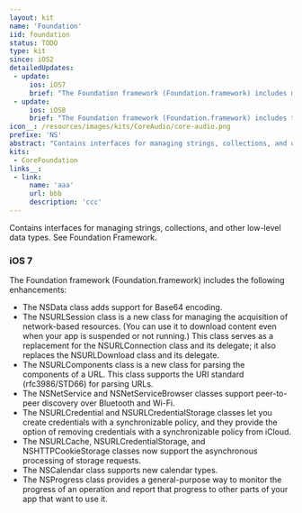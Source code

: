 ```yaml
---
layout: kit
name: 'Foundation'
iid: foundation
status: TODO
type: kit
since: iOS2
detailedUpdates:
 - update:
     ios: iOS7
     brief: "The Foundation framework (Foundation.framework) includes many enhancements: see page content."
 - update:
     ios: iOS8
     brief: "The Foundation framework (Foundation.framework) includes the following enhancements: 1) The NSFileVersion class provides access to past versions of iCloud documents. These versions are stored in iCloud, but can be downloaded on request. 2) The NSURL class supports storing document thumbnails as metadata. 3) The NSMetadataQuery class can search for external iCloud documents that your app has opened."
icon__: /resources/images/kits/CoreAudio/core-audio.png
prefixe: 'NS'
abstract: "Contains interfaces for managing strings, collections, and other low-level data types."
kits:
 - CoreFoundation
links__:
 - link:
     name: 'aaa'
     url: bbb
     description: 'ccc'
---
```


Contains interfaces for managing strings, collections, and other low-level data types. See Foundation Framework.


### iOS 7

The Foundation framework (Foundation.framework) includes the following enhancements:

* The NSData class adds support for Base64 encoding.
* The NSURLSession class is a new class for managing the acquisition of network-based resources. (You can use it to download content even when your app is suspended or not running.) This class serves as a replacement for the NSURLConnection class and its delegate; it also replaces the NSURLDownload class and its delegate.
* The NSURLComponents class is a new class for parsing the components of a URL. This class supports the URI standard (rfc3986/STD66) for parsing URLs.
* The NSNetService and NSNetServiceBrowser classes support peer-to-peer discovery over Bluetooth and Wi-Fi.
* The NSURLCredential and NSURLCredentialStorage classes let you create credentials with a synchronizable policy, and they provide the option of removing credentials with a synchronizable policy from iCloud.
* The NSURLCache, NSURLCredentialStorage, and NSHTTPCookieStorage classes now support the asynchronous processing of storage requests.
* The NSCalendar class supports new calendar types.
* The NSProgress class provides a general-purpose way to monitor the progress of an operation and report that progress to other parts of your app that want to use it.
